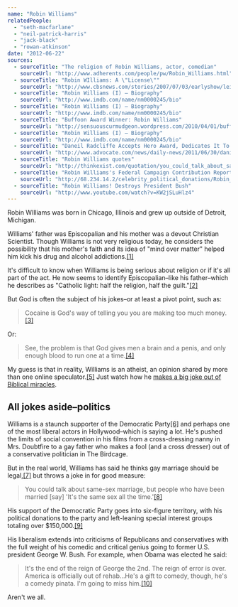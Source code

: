 ```yaml
---
name: "Robin Williams"
relatedPeople:
  - "seth-macfarlane"
  - "neil-patrick-harris"
  - "jack-black"
  - "rowan-atkinson"
date: "2012-06-22"
sources:
  - sourceTitle: "The religion of Robin Williams, actor, comedian"
    sourceUrl: "http://www.adherents.com/people/pw/Robin_Williams.html"
  - sourceTitle: "Robin WIlliams: A \"License\""
    sourceUrl: "http://www.cbsnews.com/stories/2007/07/03/earlyshow/leisure/boxoffice/main3011495.shtml"
  - sourceTitle: "Robin Williams (I) – Biography"
    sourceUrl: "http://www.imdb.com/name/nm0000245/bio"
  - sourceTitle: "Robin Williams (I) – Biography"
    sourceUrl: "http://www.imdb.com/name/nm0000245/bio"
  - sourceTitle: "Buffoon Award Winner: Robin Williams"
    sourceUrl: "http://sensuouscurmudgeon.wordpress.com/2010/04/01/buffoon-award-winner-robin-williams/"
  - sourceTitle: "Robin Williams (I) – Biography"
    sourceUrl: "http://www.imdb.com/name/nm0000245/bio"
  - sourceTitle: "Daneil Radcliffe Accepts Hero Award, Dedicates It To Suicide Prevention Volunteers"
    sourceUrl: "http://www.advocate.com/news/daily-news/2011/06/30/daniel-radcliffe-accepts-hero-award-dedicates-it-suicide-prevention"
  - sourceTitle: "Robin Williams quotes"
    sourceUrl: "http://thinkexist.com/quotation/you_could_talk_about_same-sex_marriage-but_people/332599.html"
  - sourceTitle: "Robin Williams's Federal Campaign Contribution Report"
    sourceUrl: "http://68.234.14.2/celebrity_political_donations/Robin_Williams.php"
  - sourceTitle: "Robin Williams! Destroys President Bush"
    sourceUrl: "http://www.youtube.com/watch?v=KW2jSLuHlz4"
---
```


Robin WIlliams was born in Chicago, Illinois and grew up outside of Detroit, Michigan.

Williams' father was Episcopalian and his mother was a devout Christian Scientist. Though Williams is not very religious today, he considers the possibility that his mother's faith and its idea of "mind over matter" helped him kick his drug and alcohol addictions.<a class="source-citation" href="http://www.adherents.com/people/pw/Robin_Williams.html" title="The religion of Robin Williams, actor, comedian">[1]</a>

It's difficult to know when Williams is being serious about religion or if it's all part of the act. He now seems to identify Episcopalian–like his father–which he describes as "Catholic light: half the religion, half the guilt."<a class="source-citation" href="http://www.cbsnews.com/stories/2007/07/03/earlyshow/leisure/boxoffice/main3011495.shtml" title="Robin WIlliams: A &quot;License&quot;">[2]</a>

But God is often the subject of his jokes–or at least a pivot point, such as:

>Cocaine is God's way of telling you you are making too much money.<a class="source-citation" href="http://www.imdb.com/name/nm0000245/bio" title="Robin Williams (I) – Biography">[3]</a>

Or:

>See, the problem is that God gives men a brain and a penis, and only enough blood to run one at a time.<a class="source-citation" href="http://www.imdb.com/name/nm0000245/bio" title="Robin Williams (I) – Biography">[4]</a>

My guess is that in reality, Williams is an atheist, an opinion shared by more than one online speculator.<a class="source-citation" href="http://sensuouscurmudgeon.wordpress.com/2010/04/01/buffoon-award-winner-robin-williams/" title="Buffoon Award Winner: Robin Williams">[5]</a> Just watch how he [makes a big joke out of Biblical miracles](http://www.youtube.com/watch?v=gFI_8pHf2f0&feature=relmfu).


## All jokes aside–politics

Williams is a staunch supporter of the Democratic Party<a class="source-citation" href="http://www.imdb.com/name/nm0000245/bio" title="Robin Williams (I) – Biography">[6]</a> and perhaps one of the most liberal actors in Hollywood–which is saying a lot. He's pushed the limits of social convention in his films from a cross-dressing nanny in Mrs. Doubtfire to a gay father who makes a fool (and a cross dresser) out of a conservative politician in The Birdcage.

But in the real world, Williams has said he thinks gay marriage should be legal,<a class="source-citation" href="http://www.advocate.com/news/daily-news/2011/06/30/daniel-radcliffe-accepts-hero-award-dedicates-it-suicide-prevention" title="Daneil Radcliffe Accepts Hero Award, Dedicates It To Suicide Prevention Volunteers">[7]</a> but throws a joke in for good measure:

>You could talk about same-sex marriage, but people who have been married [say] 'It's the same sex all the time.'<a class="source-citation" href="http://thinkexist.com/quotation/you_could_talk_about_same-sex_marriage-but_people/332599.html" title="Robin Williams quotes">[8]</a>

His support of the Democratic Party goes into six-figure territory, with his political donations to the party and left-leaning special interest groups totaling over $150,000.<a class="source-citation" href="http://68.234.14.2/celebrity_political_donations/Robin_Williams.php" title="Robin Williams&apos;s Federal Campaign Contribution Report">[9]</a>

His liberalism extends into criticisms of Republicans and conservatives with the full weight of his comedic and critical genius going to former U.S. president George W. Bush. For example, when Obama was elected he said:

>It's the end of the reign of George the 2nd. The reign of error is over. America is officially out of rehab…He's a gift to comedy, though, he's a comedy pinata. I'm going to miss him.<a class="source-citation" href="http://www.youtube.com/watch?v=KW2jSLuHlz4" title="Robin Williams! Destroys President Bush">[10]</a>

Aren't we all.